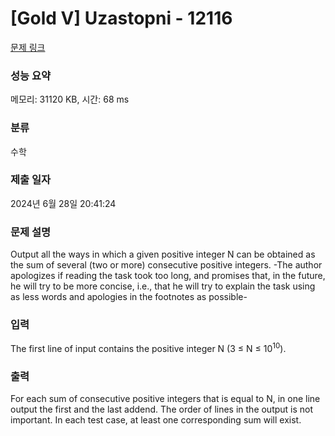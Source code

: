 # [Gold V] Uzastopni - 12116 

[문제 링크](https://www.acmicpc.net/problem/12116) 

### 성능 요약

메모리: 31120 KB, 시간: 68 ms

### 분류

수학

### 제출 일자

2024년 6월 28일 20:41:24

### 문제 설명

<p>Output all the ways in which a given positive integer N can be obtained as the sum of several (two or more) consecutive positive integers. -The author apologizes if reading the task took too long, and promises that, in the future, he will try to be more concise, i.e., that he will try to explain the task using as less words and apologies in the footnotes as possible-</p>

### 입력 

 <p>The first line of input contains the positive integer N (3 ≤ N ≤ 10<sup>10</sup>).</p>

### 출력 

 <p>For each sum of consecutive positive integers that is equal to N, in one line output the first and the last addend. The order of lines in the output is not important. In each test case, at least one corresponding sum will exist.</p>

